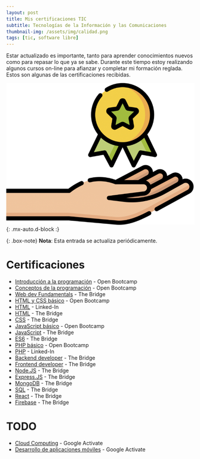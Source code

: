 ```yaml
---
layout: post
title: Mis certificaciones TIC
subtitle: Tecnologías de la Información y las Comunicaciones
thumbnail-img: /assets/img/calidad.png
tags: [tic, software libre]
---
```


Estar actualizado es importante, tanto para aprender conocimientos nuevos como para repasar lo que ya se sabe. Durante este tiempo estoy realizando algunos cursos on-line para afianzar y completar mi formación reglada. Estos son algunas de las certificaciones recibidas.

![Certificaciones](/assets/img/calidad.png){: .mx-auto.d-block :}

{: .box-note}
**Nota**: Esta entrada se actualiza periódicamente.

# Certificaciones

* [Introducción a la programación](/assets/img/certificados/Introducción_a_la_programación-Open_Bootcamp.png) - Open Bootcamp
* [Conceptos de la programación](/assets/img/certificados/Conceptos_de_programación-Open_Bootcamp.png) - Open Bootcamp  
* [Web dev Fundamentals](https://badgr.com/public/assertions/sfMbjaRBRhesk8_3OHHwZQ) - The Bridge  
* [HTML y CSS básico](/assets/img/certificados/HTML_y_CSS_básico-Open_Bootcamp.png) - Open Bootcamp
* [HTML](/assets/img/certificados/HTML-Linked-In.png) - Linked-In
* [HTML](https://badgr.com/public/assertions/jBXzblkKRJu2RT6OAhw_1A) - The Bridge  
* [CSS](https://badgr.com/public/assertions/HqxCGrbYQeeaqRDUYtPQWQ) - The Bridge  
* [JavaScript básico](/assets/img/certificados/JavaScript_básico-Open_Bootcamp.png) - Open Bootcamp  
* [JavaScript](https://badgr.com/public/assertions/V2P3yFAxTemAfk3nvGK7mw) - The Bridge  
* [ES6](https://badgr.com/public/assertions/G20ghDb1QCmRX3qdhqOE3Q) - The Bridge  
* [PHP básico](/assets/img/certificados/PHP_básico-Open_Bootcamp.png) - Open Bootcamp
* [PHP](/assets/img/certificados/PHP-Linked-In.png) - Linked-In
* [Backend developer](https://badgr.com/public/assertions/4hyWt_gnSOOY3uNApKi9Mg) - The Bridge  
* [Frontend developer](https://badgr.com/public/assertions/fRryxx3PQSuKXj0U9opgzQ) - The Bridge  
* [Node.JS](https://badgr.com/public/assertions/o61ERhieSlyDVgSR586sAQ) - The Bridge  
* [Express.JS](https://badgr.com/public/assertions/ftjl0em_Sr-8V8AM784p7g) - The Bridge  
* [MongoDB](https://badgr.com/public/assertions/HMRslte_QFuFhQ21viB3Cw) - The Bridge  
* [SQL](https://badgr.com/public/assertions/ME9Mu2uhTZ-mPeETfiRONA) - The Bridge  
* [React](https://badgr.com/public/assertions/gcN2L7uxQv2QtYtAln6JwA) - The Bridge  
* [Firebase](https://badgr.com/public/assertions/jay8ViRwQJmJahFrIz3RRw) - The Bridge  


# TODO

* [Cloud Computing](https://learndigital.withgoogle.com/activate/course/cloud-computing) - Google Activate
* [Desarrollo de aplicaciones móviles](https://learndigital.withgoogle.com/activate/course/apps) - Google Activate
